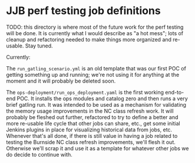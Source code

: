 # JJB perf testing job definitions

TODO: this directory is where most of the future work for the perf
testing will be done.  It is currently what I would describe as
"a hot mess"; lots of cleanup and refactoring needed to make things
more organized and re-usable.  Stay tuned.

Currently:

The `run_gatling_scenario.yml` is an old template that was our first POC
of getting something up and running; we're not using it for anything at
the moment and it will probably be deleted soon.

The `ops-deployment/run_ops_deployment.yaml` is the first working end-to-end
POC.  It installs the ops modules and catalog zero and then runs a very
brief gatling run.  It was intended to be used as a mechanism for validating
the memory usage improvements in the NC class refresh work.  It will probably
be fleshed out further, refactored to try to define a better and more re-usable
life cycle that other jobs can share, etc., get some initial Jenkins plugins in
place for visualizing historical data from jobs, etc.  Whenever that's all
done, if there is still value in having a job related to testing the Burnside
NC class refresh improvements, we'll flesh it out.  Otherwise we'll scrap it
and use it as a template for whatever other jobs we do decide to continue with.